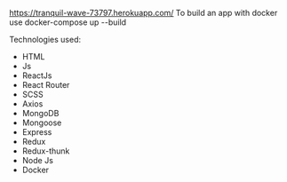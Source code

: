 https://tranquil-wave-73797.herokuapp.com/
To build an app with docker use docker-compose up --build 

Technologies used: 
- HTML
- Js
- ReactJs
- React Router
- SCSS
- Axios
- MongoDB
- Mongoose
- Express
- Redux
- Redux-thunk
- Node Js
- Docker

